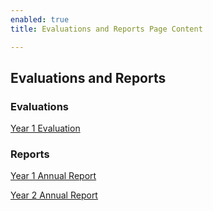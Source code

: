 ```yaml
---
enabled: true
title: Evaluations and Reports Page Content

---
```

## Evaluations and Reports

### Evaluations

[Year 1 Evaluation](https://drive.google.com/file/d/1LescLZCixXT2Y9qNmL7YVp1r53LTmTIn/view?usp=sharing)

### Reports

[Year 1 Annual Report](https://drive.google.com/file/d/1bIICflqm3U4nqQHcP3hItZUMsH-zWrE5/view?usp=sharing)

[Year 2 Annual Report](https://drive.google.com/file/d/1YyeJ9Y9GFNsQ0fkD_v0VutH6taFvO0oN/view?usp=sharing)